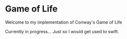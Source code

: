 Game of Life
============

Welcome to my implementation of Conway's Game of Life

Currently in progress... Just so I would get used to swift.
